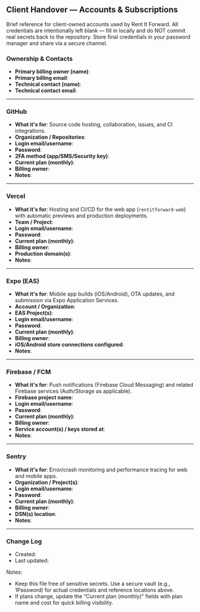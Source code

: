 ## Client Handover — Accounts & Subscriptions

Brief reference for client-owned accounts used by Rent It Forward. All credentials are intentionally left blank — fill in locally and do NOT commit real secrets back to the repository. Store final credentials in your password manager and share via a secure channel.

### Ownership & Contacts
- **Primary billing owner (name)**: 
- **Primary billing email**: 
- **Technical contact (name)**: 
- **Technical contact email**: 

---

### GitHub
- **What it's for**: Source code hosting, collaboration, issues, and CI integrations.
- **Organization / Repositories**: 
- **Login email/username**: 
- **Password**: 
- **2FA method (app/SMS/Security key)**: 
- **Current plan (monthly)**: 
- **Billing owner**: 
- **Notes**: 

---

### Vercel
- **What it's for**: Hosting and CI/CD for the web app (`rentitforward-web`) with automatic previews and production deployments.
- **Team / Project**: 
- **Login email/username**: 
- **Password**: 
- **Current plan (monthly)**: 
- **Billing owner**: 
- **Production domain(s)**: 
- **Notes**: 

---

### Expo (EAS)
- **What it's for**: Mobile app builds (iOS/Android), OTA updates, and submission via Expo Application Services.
- **Account / Organization**: 
- **EAS Project(s)**: 
- **Login email/username**: 
- **Password**: 
- **Current plan (monthly)**: 
- **Billing owner**: 
- **iOS/Android store connections configured**: 
- **Notes**: 

---

### Firebase / FCM
- **What it's for**: Push notifications (Firebase Cloud Messaging) and related Firebase services (Auth/Storage as applicable).
- **Firebase project name**: 
- **Login email/username**: 
- **Password**: 
- **Current plan (monthly)**: 
- **Billing owner**: 
- **Service account(s) / keys stored at**: 
- **Notes**: 

---

### Sentry
- **What it's for**: Error/crash monitoring and performance tracing for web and mobile apps.
- **Organization / Project(s)**: 
- **Login email/username**: 
- **Password**: 
- **Current plan (monthly)**: 
- **Billing owner**: 
- **DSN(s) location**: 
- **Notes**: 

---

### Change Log
- Created: 
- Last updated: 

Notes:
- Keep this file free of sensitive secrets. Use a secure vault (e.g., 1Password) for actual credentials and reference locations above.
- If plans change, update the “Current plan (monthly)” fields with plan name and cost for quick billing visibility.


